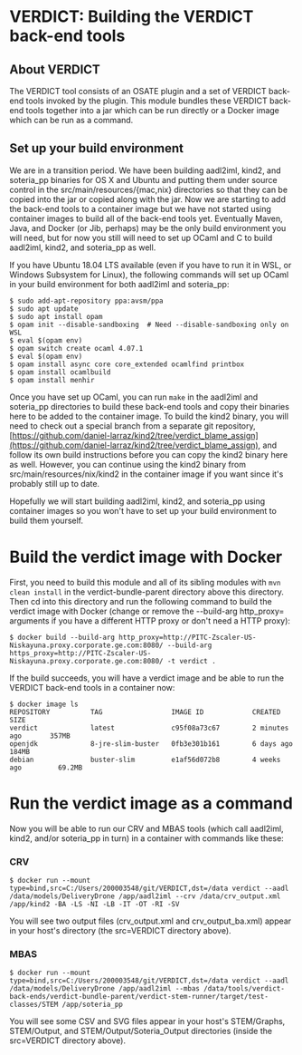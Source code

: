 # VERDICT: Building the VERDICT back-end tools

## About VERDICT

The VERDICT tool consists of an OSATE plugin and a set of VERDICT
back-end tools invoked by the plugin.  This module bundles these
VERDICT back-end tools together into a jar which can be run directly
or a Docker image which can be run as a command.

## Set up your build environment

We are in a transition period.  We have been building aadl2iml, kind2,
and soteria_pp binaries for OS X and Ubuntu and putting them under
source control in the src/main/resources/{mac,nix} directories so that
they can be copied into the jar or copied along with the jar.  Now we
are starting to add the back-end tools to a container image but we
have not started using container images to build all of the back-end
tools yet.  Eventually Maven, Java, and Docker (or Jib, perhaps) may
be the only build environment you will need, but for now you still
will need to set up OCaml and C to build aadl2iml, kind2, and
soteria_pp as well.

If you have Ubuntu 18.04 LTS available (even if you have to run it in
WSL, or Windows Subsystem for Linux), the following commands will set
up OCaml in your build environment for both aadl2iml and soteria_pp:

```shell
$ sudo add-apt-repository ppa:avsm/ppa
$ sudo apt update
$ sudo apt install opam
$ opam init --disable-sandboxing  # Need --disable-sandboxing only on WSL
$ eval $(opam env)
$ opam switch create ocaml 4.07.1
$ eval $(opam env)
$ opam install async core core_extended ocamlfind printbox
$ opam install ocamlbuild
$ opam install menhir
```

Once you have set up OCaml, you can run `make` in the aadl2iml and
soteria_pp directories to build these back-end tools and copy their
binaries here to be added to the container image.  To build the kind2
binary, you will need to check out a special branch from a separate
git repository,
[https://github.com/daniel-larraz/kind2/tree/verdict_blame_assign](https://github.com/daniel-larraz/kind2/tree/verdict_blame_assign),
and follow its own build instructions before you can copy the kind2
binary here as well.  However, you can continue using the kind2 binary
from src/main/resources/nix/kind2 in the container image if you want
since it's probably still up to date.

Hopefully we will start building aadl2iml, kind2, and soteria_pp using
container images so you won't have to set up your build environment to
build them yourself.

# Build the verdict image with Docker

First, you need to build this module and all of its sibling modules
with `mvn clean install` in the verdict-bundle-parent directory above
this directory.  Then cd into this directory and run the following
command to build the verdict image with Docker (change or remove the
--build-arg http_proxy= arguments if you have a different HTTP proxy
or don't need a HTTP proxy):

```shell
$ docker build --build-arg http_proxy=http://PITC-Zscaler-US-Niskayuna.proxy.corporate.ge.com:8080/ --build-arg https_proxy=http://PITC-Zscaler-US-Niskayuna.proxy.corporate.ge.com:8080/ -t verdict .
```

If the build succeeds, you will have a verdict image and be able to
run the VERDICT back-end tools in a container now:

```shell
$ docker image ls
REPOSITORY          TAG                 IMAGE ID            CREATED             SIZE
verdict             latest              c95f08a73c67        2 minutes ago       357MB
openjdk             8-jre-slim-buster   0fb3e301b161        6 days ago          184MB
debian              buster-slim         e1af56d072b8        4 weeks ago         69.2MB
```

# Run the verdict image as a command

Now you will be able to run our CRV and MBAS tools (which call
aadl2iml, kind2, and/or soteria_pp in turn) in a container with
commands like these:

### CRV

```shell
$ docker run --mount type=bind,src=C:/Users/200003548/git/VERDICT,dst=/data verdict --aadl /data/models/DeliveryDrone /app/aadl2iml --crv /data/crv_output.xml /app/kind2 -BA -LS -NI -LB -IT -OT -RI -SV
```

You will see two output files (crv_output.xml and crv_output_ba.xml)
appear in your host's directory (the src=VERDICT directory above).

### MBAS

```shell
$ docker run --mount type=bind,src=C:/Users/200003548/git/VERDICT,dst=/data verdict --aadl /data/models/DeliveryDrone /app/aadl2iml --mbas /data/tools/verdict-back-ends/verdict-bundle-parent/verdict-stem-runner/target/test-classes/STEM /app/soteria_pp
```

You will see some CSV and SVG files appear in your host's STEM/Graphs,
STEM/Output, and STEM/Output/Soteria_Output directories (inside the
src=VERDICT directory above).
